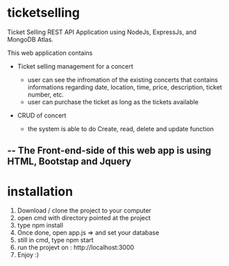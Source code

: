 # ticketselling
Ticket Selling REST API Application using NodeJs, ExpressJs, and MongoDB Atlas.

This web application contains 
- Ticket selling management for a concert
  - user can see the infromation of the existing concerts that contains informations regarding date, location, time, price, description, ticket number, etc.
  - user can purchase the ticket as long as the tickets available
  
- CRUD of concert
  - the system is able to do Create, read, delete and update function

--
The Front-end-side of this web app is using HTML, Bootstap and Jquery
--

# installation
1. Download / clone the project to your computer
2. open cmd with directory pointed at the project
3. type npm install
4. Once done, open app.js => and set your database 
5. still in cmd, type npm start
6. run the projevt on : http://localhost:3000
7. Enjoy :)
